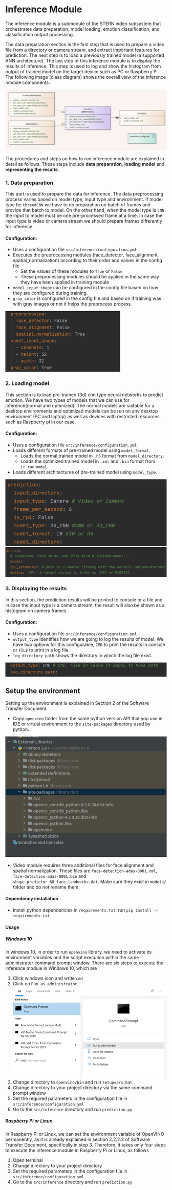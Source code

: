 # Inference Module 
The inference module is a submodule of the STERN video subsystem that orchestrates data preparation, model loading, 
emotion classification, and classification output processing. 

The data preparation section is the first step that is used to prepare a video file from a directory or camera stream,
and extract important features for prediction. The next step is to load a previously trained model 
(a supported ANN architecture). The last step of this inference module is to display the results of inference. 
This step is used to log and show the histogram from output of trained model on the target device such as PC or Raspberry Pi. 
The following image (class diagram) shows the overall view of the inference module components.


![inference](images/inference_design_diagram.PNG) 

The procedures and steps on how to run inference module are explained in detail as follows. These steps include  **data preparation**, **loading model** 
and **representing the results**.
 
### 1. Data preparation
This part is used to prepare the data for inference. The data preprocessing process varies based on 
model type, input type and environment. If model type be `threedCNN` we have to do preparation on batch of frames and
provide that batch to model. On the other hand, when the model type is `CNN` the input to model must be one pre-processed frame at a time. 
In case the input type is video or camera stream we should prepare frames differently for inference.
#### Configuration:
 
 * Uses a configuration file `src/inference/configuration.yml`
 * Executes the preprocessing modules (face_detector, face_alignment, spatial_normalization) according 
   to their order and values in the config file
	* Set the values of these modules  to `True` or `False`
	* These preprocessing modules should be applied in the same way they have been applied in training module 
 * `model_input_shape` can be configured in the config file based on how they are configured during training.
 * `gray_color` is configured in the config file and based on if training was with gray images or not it helps the preprocess process.
 
![configurations related to preprocessing](images/inference_preprocess_config.png) 

### 2. Loading model
This section is to load pre-trained (3d) cnn type neural networks to predict emotion. We have two types of models 
that we can use for inference(normal and optimized). The normal models are suitable for a desktop environments and 
optimized models can be run on any desktop environment (PC and laptop) as well as devices with restricted resources 
such as Raspberry pi in our case.   
#### Configuration:
 * Uses a configuration file `src/inference/configuration.yml`
 * Loads  different formats of pre-trained model using `model_format`.
    * Loads the normal trained model in `.h5` format from `model_directory`.
    * Loads the optimized trained model in `.xml` and `.bin` format from `ir_run` `model`.
 * Loads  different architectures of pre-trained model using `model_type`.  

![configurations related to model](images/inference_model_config.png)
![configurations related to model](images/inference_model_ir_config.png)
### 3. Displaying the results
In this section, the prediction results will be printed to console or a file and in case the input type 
is a camera stream, the result will also be shown as a histogram on camera frames.  
#### Configuration:
 * Uses a configuration file `src/inference/configuration.yml`
 * `output_type` identifies how we are going to log the results of model. We have two options for this configurable, `CMD`
 to print the results in console or `FILE` to print in a log file.  
 * `log_directory_path` shows the directory in which the log file exist.  

![configurations related to logging](images/inference_output_config.png)

## Setup the environment
Setting up the environment is explained in Section 2 of the Software Transfer Document.

* Copy `openvino` folder from the same python version API that you use in IDE or virtual environment to 
the `site-packages` directory used by python.

![Steps](images/inference_run_00.png)

 * Video module requires three additional files for face alignment and spatial normalization. These files are 
 `face-detection-adas-0001.xml`, `face-detection-adas-0001.bin` and `shape_predictor_68_face_landmarks.dat`.
 Make sure they exist in `models/` folder and do not rename them. 
 


#### Dependency installation
 * Install python dependencies in `requirements.txt`: run `pip install -r requirements.txt`

#### Usage
##### Windows 10
In windows 10, in order to run `openvino` library, we need to activate its environment variables 
and the script execution within the same administrator command prompt window. There are six steps to execute 
the inference module in Windows 10, which are
1. Click windows icon and write `cmd` 
2. Click on `Run as administrator`.
 ![Steps](images/inference_run_1.png)
3. Change directory to `openvino/bin` and run `setupvars.bat`
4. Change directory to your project directory via the same command prompt window
5. Set the required parameters in the configuration file in `src/inference/configuration.yml` 
6. Go to the `src/inference` directory and run `prediction.py`

##### Raspberry Pi or Linux
In Raspberry Pi or Linux, we can set the environment variable of OpenVINO permanently, as it is already explained in 
section 2.2.2.2 of Software Transfer Document, specifically in step 3. Therefore, it takes only four steps to execute 
the inference module in Raspberry Pi or Linux, as follows
1. Open terminal
2. Change directory to your project directory
3. Set the required parameters in the configuration file in `src/inference/configuration.yml`
4. Go to the `src/inference` directory and run `prediction.py`
